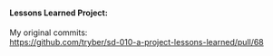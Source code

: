 <h4>Lessons Learned Project:</h4>

My original commits: <br>
https://github.com/tryber/sd-010-a-project-lessons-learned/pull/68
